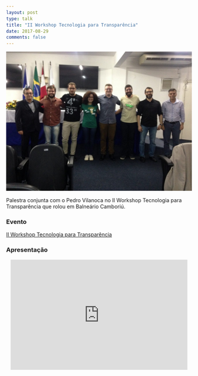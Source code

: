 ```yaml
---
layout: post
type: talk
title: "II Workshop Tecnologia para Transparência"
date: 2017-08-29
comments: false
---
```


![Foto](/images/workshop-tech-para-transparencia/foto.jpg)

Palestra conjunta com o Pedro Vilanoca no II Workshop Tecnologia para Transparência que rolou em Balneário Camboriú.

### Evento
[II Workshop Tecnologia para Transparência](https://br.eventbu.com/balneario-camboriu/ii-workshop-de-tecnologia-para-transparencia/5326941)

### Apresentação
<center>
<iframe src="https://docs.google.com/presentation/d/e/2PACX-1vSm625kFOyi5ITeXpNwOEQcThBO6a_xrTZgXbk6oSNdkH30qqho_GG_oSKpoF9YaR19PWVY1QcF0968/embed?start=false&loop=false&delayms=3000" frameborder="0" width="480" height="299" allowfullscreen="true" mozallowfullscreen="true" webkitallowfullscreen="true"></iframe>
